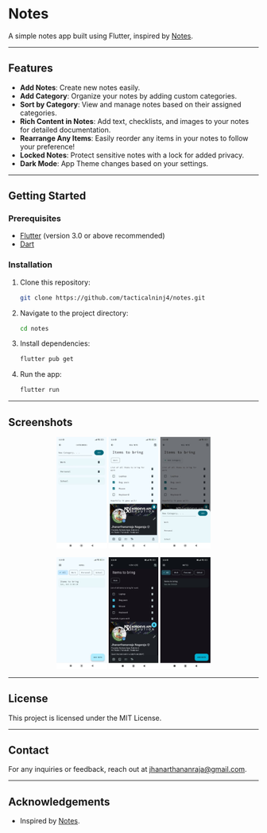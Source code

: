 # Notes

A simple notes app built using Flutter, inspired by [Notes](https://github.com/ostoaleonardo/notes).

---

## Features

- **Add Notes**: Create new notes easily.
- **Add Category**: Organize your notes by adding custom categories.
- **Sort by Category**: View and manage notes based on their assigned categories.
- **Rich Content in Notes**: Add text, checklists, and images to your notes for detailed documentation.
- **Rearrange Any Items**: Easily reorder any items in your notes to follow your preference!
- **Locked Notes**: Protect sensitive notes with a lock for added privacy.
- **Dark Mode**: App Theme changes based on your settings.

---

## Getting Started

### Prerequisites

- [Flutter](https://flutter.dev/docs/get-started/install) (version 3.0 or above recommended)
- [Dart](https://dart.dev/get-dart)

### Installation

1. Clone this repository:

   ```bash
   git clone https://github.com/tacticalninj4/notes.git
   ```
2. Navigate to the project directory:

   ```bash
   cd notes
   ```
3. Install dependencies:

   ```bash
   flutter pub get
   ```
4. Run the app:

   ```bash
   flutter run
   ```

---

## Screenshots

<p align="center">
  <img src="screenshot/screenshot-0.jpg" alt="Screenshot 1" width="20%" />
  <img src="screenshot/screenshot-5.jpg" alt="Screenshot 1" width="20%" />
  <img src="screenshot/screenshot-1.jpg" alt="Screenshot 1" width="20%" />
</p>
<p align="center">
  <img src="screenshot/screenshot-2.jpg" alt="Screenshot 1" width="20%" />
  <img src="screenshot/screenshot-3.jpg" alt="Screenshot 1" width="20%" />
  <img src="screenshot/screenshot-4.jpg" alt="Screenshot 1" width="20%" />
</p>

---

## License

This project is licensed under the MIT License.

---

## Contact

For any inquiries or feedback, reach out at [jhanarthananraja@gmail.com](mailto:jhanarthananraja@gmail.com).

---

## Acknowledgements

- Inspired by [Notes](https://github.com/ostoaleonardo/notes).

